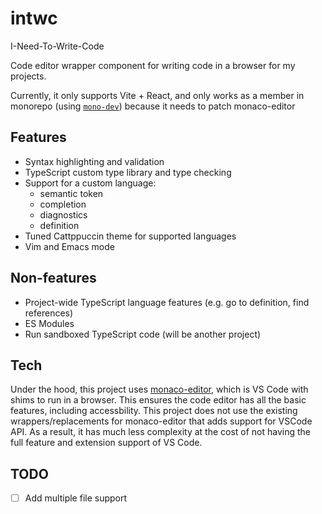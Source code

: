 # intwc
I-Need-To-Write-Code

Code editor wrapper component for writing code in a browser for my projects.

Currently, it only supports Vite + React, and only works as a member
in monorepo (using [`mono-dev`](https://github.com/Pistonight/mono-dev))
because it needs to patch monaco-editor

## Features
- Syntax highlighting and validation
- TypeScript custom type library and type checking
- Support for a custom language:
  - semantic token
  - completion
  - diagnostics
  - definition
- Tuned Cattppuccin theme for supported languages
- Vim and Emacs mode

## Non-features
- Project-wide TypeScript language features (e.g. go to definition, find references)
- ES Modules
- Run sandboxed TypeScript code (will be another project)

## Tech
Under the hood, this project uses [monaco-editor](https://github.com/microsoft/monaco-editor),
which is VS Code with shims to run in a browser. This ensures
the code editor has all the basic features, including accessbility.
This project does not use the existing wrappers/replacements for monaco-editor that adds support
for VSCode API. As a result, it has much less complexity at the cost
of not having the full feature and extension support of VS Code.

## TODO
- [ ] Add multiple file support
